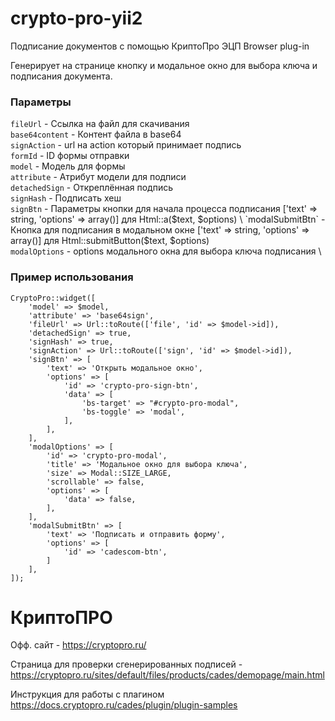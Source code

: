 # crypto-pro-yii2

Подписание документов с помощью КриптоПро ЭЦП Browser plug-in

Генерирует на странице кнопку и модальное окно для выбора ключа и подписания документа.

### Параметры

`fileUrl` - Ссылка на файл для скачивания \
`base64content` - Контент файла в base64 \
`signAction` - url на action который принимает подпись \
`formId` - ID формы отправки \
`model` - Модель для формы \
`attribute` - Атрибут модели для подписи \
`detachedSign` - Откреплённая подпись \
`signHash` - Подписать хеш \
`signBtn` - Параметры кнопки для начала процесса подписания ['text' => string, 'options' => array()] для Html::a($text, $options) \
`modalSubmitBtn` - Кнопка для подписания в модальном окне ['text' => string, 'options' => array()] для Html::submitButton($text, $options) \
`modalOptions` - options модального окна для выбора ключа подписания \

### Пример использования

```
CryptoPro::widget([
    'model' => $model,
    'attribute' => 'base64sign',
    'fileUrl' => Url::toRoute(['file', 'id' => $model->id]),
    'detachedSign' => true,
    'signHash' => true,
    'signAction' => Url::toRoute(['sign', 'id' => $model->id]),
    'signBtn' => [
        'text' => 'Открыть модальное окно',
        'options' => [
            'id' => 'crypto-pro-sign-btn',
            'data' => [
                'bs-target' => "#crypto-pro-modal",
                'bs-toggle' => 'modal',
            ],
        ],
    ],
    'modalOptions' => [
        'id' => 'crypto-pro-modal',
        'title' => 'Модальное окно для выбора ключа',
        'size' => Modal::SIZE_LARGE,
        'scrollable' => false,
        'options' => [
            'data' => false,
        ],
    ],
    'modalSubmitBtn' => [
        'text' => 'Подписать и отправить форму',
        'options' => [
            'id' => 'cadescom-btn',
        ]
    ],
]);
```

# КриптоПРО
Офф. сайт - https://cryptopro.ru/

Страница для проверки сгенерированных подписей - https://cryptopro.ru/sites/default/files/products/cades/demopage/main.html

Инструкция для работы с плагином https://docs.cryptopro.ru/cades/plugin/plugin-samples
